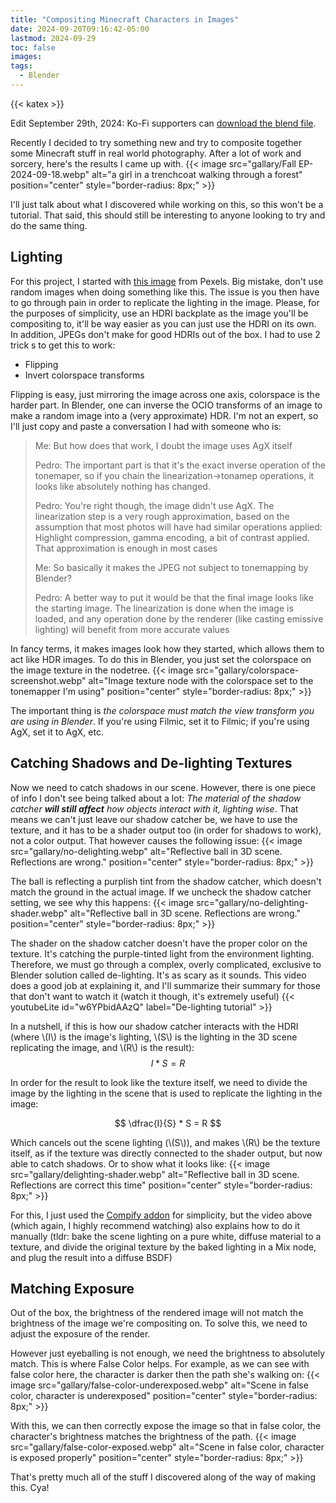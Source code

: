 ```yaml
---
title: "Compositing Minecraft Characters in Images"
date: 2024-09-20T09:16:42-05:00
lastmod: 2024-09-29
toc: false
images:
tags:
  - Blender
---
```


{{< katex >}}

Edit September 29th, 2024: Ko-Fi supporters can [download the blend file](https://ko-fi.com/s/7bf43623ba).

Recently I decided to try something new and try to composite together some
Minecraft stuff in real world photography. After a lot of work and sorcery,
here's the results I came up with.
{{< image src="gallary/Fall EP-2024-09-18.webp" alt="a girl in a trenchcoat walking through a forest" position="center" style="border-radius: 8px;" >}}

I'll just talk about what I discovered while working on this, so this won't
be a tutorial. That said, this should still be interesting to anyone looking
to try and do the same thing.

## Lighting

For this project, I started with [this image](https://images.pexels.com/photos/9851720/pexels-photo-9851720.jpeg)
from Pexels. Big mistake, don't use random images when doing something
like this. The issue is you then have to go through pain in order to replicate
the lighting in the image. Please, for the purposes of simplicity, use an HDRI
backplate as the image you'll be compositing to, it'll be way easier as you can
just use the HDRI on its own. In addition, JPEGs don't make for good HDRIs out of
the box. I had to use 2 trick s to get this to work:

- Flipping
- Invert colorspace transforms

Flipping is easy, just mirroring the image across one axis, colorspace is the
harder part. In Blender, one can inverse the OCIO transforms of an image to make
a random image into a (very approximate) HDR. I'm not an expert, so I'll
just copy and paste a conversation I had with someone who is:

> Me:    But how does that work, I doubt the image uses AgX itself
>
> Pedro: The important part is that it's the exact inverse operation of the
         tonemaper, so if you chain the linearization->tonamep operations, it
         looks like absolutely nothing has changed.
>
> Pedro: You're right though, the image didn't use AgX. The linearization step
         is a very rough approximation, based on the assumption that most photos
         will have had similar operations applied: Highlight compression, gamma
         encoding, a bit of contrast applied. That approximation is enough in most
         cases
>
> Me:    So basically it makes the JPEG not subject to tonemapping by Blender?
>
> Pedro: A better way to put it would be that the final image looks like the starting
         image. The linearization is done when the image is loaded, and any operation
         done by the renderer (like casting emissive lighting) will benefit from
         more accurate values

In fancy terms, it makes images look how they started, which allows them to act
like HDR images. To do this in Blender, you just set the colorspace on the image
texture in the nodetree.
{{< image src="gallary/colorspace-screenshot.webp" alt="Image texture node with the colorspace set to the tonemapper I'm using" position="center" style="border-radius: 8px;" >}}

The important thing is *the colorspace must match the view transform you are using
in Blender*. If you're using Filmic, set it to Filmic; if you're using AgX, set it
to AgX, etc.

## Catching Shadows and De-lighting Textures

Now we need to catch shadows in our scene. However, there is one piece of info I
don't see being talked about a lot: *The material of the shadow catcher **will
still affect** how objects interact with it, lighting wise*. That means we can't
just leave our shadow catcher be, we have to use the texture, and it has to be a
shader output too (in order for shadows to work), not a color output. That however
causes the following issue:
{{< image src="gallary/no-delighting.webp" alt="Reflective ball in 3D scene. Reflections are wrong." position="center" style="border-radius: 8px;" >}}

The ball is reflecting a purplish tint from the shadow catcher, which doesn't match
the ground in the actual image. If we uncheck the shadow catcher setting, we see
why this happens:
{{< image src="gallary/no-delighting-shader.webp" alt="Reflective ball in 3D scene. Reflections are wrong." position="center" style="border-radius: 8px;" >}}

The shader on the shadow catcher doesn't have the proper color on the texture. It's
catching the purple-tinted light from the environment lighting. Therefore, we must
go through a complex, overly complicated, exclusive to Blender solution called de-lighting.
It's as scary as it sounds. This video does a good job at explaining it, and I'll
summarize their summary for those that don't want to watch it (watch it though, it's
extremely useful)
{{< youtubeLite id="w6YPbidAAzQ" label="De-lighting tutorial" >}}

In a nutshell, if this is how our shadow catcher interacts with the HDRI (where \\(I\\)
is the image's lighting, \\(S\\) is the lighting in the 3D scene replicating the
image, and \\(R\\) is the result):
$$ I * S = R $$

In order for the result to look like the texture itself, we need to divide the image
by the lighting in the scene that is used to replicate the lighting in the image:

$$ \dfrac{I}{S} * S = R $$

Which cancels out the scene lighting (\\(S\\)), and makes \\(R\\) be the texture
itself, as if the texture was directly connected to the shader output, but now
able to catch shadows. Or to show what it looks like:
{{< image src="gallary/delighting-shader.webp" alt="Reflective ball in 3D scene. Reflections are correct this time" position="center" style="border-radius: 8px;" >}}

For this, I just used the [Compify addon](https://github.com/EatTheFuture/compify)
for simplicity, but the video above (which again, I highly recommend watching) also
explains how to do it manually (tldr: bake the scene lighting on a pure white, diffuse
material to a texture, and divide the original texture by the baked lighting in
a Mix node, and plug the result into a diffuse BSDF)

## Matching Exposure

Out of the box, the brightness of the rendered image will not match the brightness
of the image we're compositing on. To solve this, we need to adjust the exposure
of the render.

However just eyeballing is not enough, we need the brightness to absolutely match.
This is where False Color helps. For example, as we can see with false color here,
the character is darker then the path she's walking on:
{{< image src="gallary/false-color-underexposed.webp" alt="Scene in false color, character is underexposed" position="center" style="border-radius: 8px;" >}}

With this, we can then correctly expose the image so that in false color, the
character's brightness matches the brightness of the path.
{{< image src="gallary/false-color-exposed.webp" alt="Scene in false color, character is exposed properly" position="center" style="border-radius: 8px;" >}}

That's pretty much all of the stuff I discovered along of the way of making this.
Cya!

